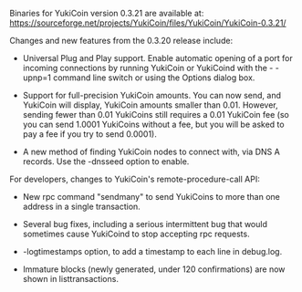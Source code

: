 Binaries for YukiCoin version 0.3.21 are available at:
  https://sourceforge.net/projects/YukiCoin/files/YukiCoin/YukiCoin-0.3.21/

Changes and new features from the 0.3.20 release include:

* Universal Plug and Play support.  Enable automatic opening of a port for incoming connections by running YukiCoin or YukiCoind with the - -upnp=1 command line switch or using the Options dialog box.

* Support for full-precision YukiCoin amounts.  You can now send, and YukiCoin will display, YukiCoin amounts smaller than 0.01.  However, sending fewer than 0.01 YukiCoins still requires a 0.01 YukiCoin fee (so you can send 1.0001 YukiCoins without a fee, but you will be asked to pay a fee if you try to send 0.0001).

* A new method of finding YukiCoin nodes to connect with, via DNS A records. Use the -dnsseed option to enable.

For developers, changes to YukiCoin's remote-procedure-call API:

* New rpc command "sendmany" to send YukiCoins to more than one address in a single transaction.

* Several bug fixes, including a serious intermittent bug that would sometimes cause YukiCoind to stop accepting rpc requests. 

* -logtimestamps option, to add a timestamp to each line in debug.log.

* Immature blocks (newly generated, under 120 confirmations) are now shown in listtransactions.
